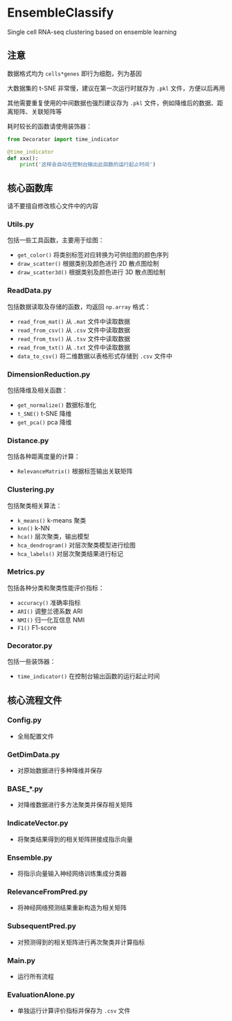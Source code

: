 # EnsembleClassify
Single cell RNA-seq clustering based on ensemble learning

## 注意

数据格式均为 `cells*genes` 即行为细胞，列为基因

大数据集的 t-SNE 非常慢，建议在第一次运行时就存为 `.pkl` 文件，方便以后再用

其他需要重复使用的中间数据也强烈建议存为 `.pkl` 文件，例如降维后的数据、距离矩阵、关联矩阵等

耗时较长的函数请使用装饰器：

```python
from Decorator import time_indicator

@time_indicator
def xxx():
    print('这样会自动在控制台输出此函数的运行起止时间')
```

## 核心函数库

请不要擅自修改核心文件中的内容

### Utils.py

包括一些工具函数，主要用于绘图：

* `get_color()` 将类别标签对应转换为可供绘图的颜色序列
* `draw_scatter()` 根据类别及颜色进行 2D 散点图绘制
* `draw_scatter3d()` 根据类别及颜色进行 3D 散点图绘制

### ReadData.py

包括数据读取及存储的函数，均返回 `np.array` 格式：

* `read_from_mat()` 从 `.mat` 文件中读取数据
* `read_from_csv()` 从 `.csv` 文件中读取数据
* `read_from_tsv()` 从 `.tsv` 文件中读取数据
* `read_from_txt()` 从 `.txt` 文件中读取数据
* `data_to_csv()` 将二维数据以表格形式存储到 `.csv` 文件中

### DimensionReduction.py

包括降维及相关函数：

* `get_normalize()` 数据标准化
* `t_SNE()` t-SNE 降维
* `get_pca()` pca 降维

### Distance.py

包括各种距离度量的计算：

* `RelevanceMatrix()` 根据标签输出关联矩阵

### Clustering.py

包括聚类相关算法：

* `k_means()` k-means 聚类
* `knn()` k-NN
* `hca()` 层次聚类，输出模型
* `hca_dendrogram()` 对层次聚类模型进行绘图
* `hca_labels()` 对层次聚类结果进行标记

### Metrics.py

包括各种分类和聚类性能评价指标：

* `accuracy()` 准确率指标
* `ARI()` 调整兰德系数 ARI
* `NMI()` 归一化互信息 NMI
* `F1()` F1-score

### Decorator.py

包括一些装饰器：

* `time_indicator()` 在控制台输出函数的运行起止时间

## 核心流程文件

### Config.py

* 全局配置文件

### GetDimData.py

* 对原始数据进行多种降维并保存

### BASE_*.py

* 对降维数据进行多方法聚类并保存相关矩阵

### IndicateVector.py

* 将聚类结果得到的相关矩阵拼接成指示向量

### Ensemble.py

* 将指示向量输入神经网络训练集成分类器

### RelevanceFromPred.py

* 将神经网络预测结果重新构造为相关矩阵

### SubsequentPred.py

* 对预测得到的相关矩阵进行再次聚类并计算指标

### Main.py

* 运行所有流程

### EvaluationAlone.py

* 单独运行计算评价指标并保存为 `.csv` 文件